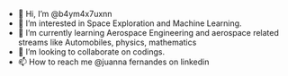 - 👋 Hi, I’m @b4ym4x7uxnn
- 👀 I’m interested in Space Exploration and Machine Learning.
- 🌱 I’m currently learning Aerospace Engineering and aerospace related streams like Automobiles, physics, mathematics
- 💞️ I’m looking to collaborate on codings.
- 📫 How to reach me @juanna fernandes on linkedin

<!---
b4ym4x7uxnn/b4ym4x7uxnn is a ✨ special ✨ repository because its `README.md` (this file) appears on your GitHub profile.
You can click the Preview link to take a look at your changes.
--->
